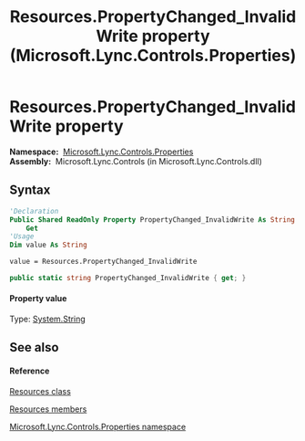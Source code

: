 ﻿---
title: Resources.PropertyChanged_InvalidWrite property  (Microsoft.Lync.Controls.Properties)
TOCTitle: 'PropertyChanged_InvalidWrite property '
ms:assetid: P:Microsoft.Lync.Controls.Properties.Resources.PropertyChanged_InvalidWrite_DI_3_UC_OCS14MrefLyncWPF
ms:mtpsurl: https://msdn.microsoft.com/en-us/library/microsoft.lync.controls.properties.resources.propertychanged_invalidwrite_di_3_uc_ocs14mreflyncwpf(v=office.15)
ms:contentKeyID: 48589967
ms.date: 07/28/2014
mtps_version: v=office.15
f1_keywords:
- Microsoft.Lync.Controls.Properties.Resources.PropertyChanged_InvalidWrite
dev_langs:
- CSharp
- JScript
- VB
- other
---

# Resources.PropertyChanged\_InvalidWrite property

**Namespace:**  [Microsoft.Lync.Controls.Properties](microsoft-lync-controls-properties-namespace_1.md)  
**Assembly:**  Microsoft.Lync.Controls (in Microsoft.Lync.Controls.dll)

## Syntax

``` vb
'Declaration
Public Shared ReadOnly Property PropertyChanged_InvalidWrite As String
    Get
'Usage
Dim value As String

value = Resources.PropertyChanged_InvalidWrite
```

``` csharp
public static string PropertyChanged_InvalidWrite { get; }
```

#### Property value

Type: [System.String](http://msdn2.microsoft.com/en-us/library/s1wwdcbf)  

## See also

#### Reference

[Resources class](resources-class-microsoft-lync-controls-properties_1.md)

[Resources members](resources-members-microsoft-lync-controls-properties_1.md)

[Microsoft.Lync.Controls.Properties namespace](microsoft-lync-controls-properties-namespace_1.md)

